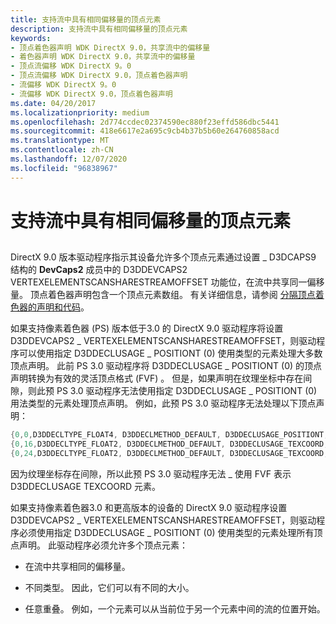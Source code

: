 ```yaml
---
title: 支持流中具有相同偏移量的顶点元素
description: 支持流中具有相同偏移量的顶点元素
keywords:
- 顶点着色器声明 WDK DirectX 9.0，共享流中的偏移量
- 着色器声明 WDK DirectX 9.0，共享流中的偏移量
- 顶点流偏移 WDK DirectX 9。0
- 顶点流偏移 WDK DirectX 9.0，顶点着色器声明
- 流偏移 WDK DirectX 9。0
- 流偏移 WDK DirectX 9.0，顶点着色器声明
ms.date: 04/20/2017
ms.localizationpriority: medium
ms.openlocfilehash: 2d774ccdec02374590ec880f23effd586dbc5441
ms.sourcegitcommit: 418e6617e2a695c9cb4b37b5b60e264760858acd
ms.translationtype: MT
ms.contentlocale: zh-CN
ms.lasthandoff: 12/07/2020
ms.locfileid: "96838967"
---
```

# <a name="supporting-vertex-elements-sharing-offset-in-a-stream"></a>支持流中具有相同偏移量的顶点元素


## <span id="ddk_supporting_vertex_elements_sharing_offset_in_a_stream_gg"></span><span id="DDK_SUPPORTING_VERTEX_ELEMENTS_SHARING_OFFSET_IN_A_STREAM_GG"></span>


DirectX 9.0 版本驱动程序指示其设备允许多个顶点元素通过设置 \_ D3DCAPS9 结构的 **DevCaps2** 成员中的 D3DDEVCAPS2 VERTEXELEMENTSCANSHARESTREAMOFFSET 功能位，在流中共享同一偏移量。 顶点着色器声明包含一个顶点元素数组。 有关详细信息，请参阅 [分隔顶点着色器的声明和代码](separating-declarations-and-code-for-vertex-shaders.md)。

如果支持像素着色器 (PS) 版本低于3.0 的 DirectX 9.0 驱动程序将设置 D3DDEVCAPS2 \_ VERTEXELEMENTSCANSHARESTREAMOFFSET，则驱动程序可以使用指定 D3DDECLUSAGE \_ POSITIONT (0) 使用类型的元素处理大多数顶点声明。 此前 PS 3.0 驱动程序将 D3DDECLUSAGE \_ POSITIONT (0) 的顶点声明转换为有效的灵活顶点格式 (FVF) 。 但是，如果声明在纹理坐标中存在间隙，则此预 PS 3.0 驱动程序无法使用指定 D3DDECLUSAGE \_ POSITIONT (0) 用法类型的元素处理顶点声明。 例如，此预 PS 3.0 驱动程序无法处理以下顶点声明：

```cpp
{0,0,D3DDECLTYPE_FLOAT4, D3DDECLMETHOD_DEFAULT, D3DDECLUSAGE_POSITIONT, 0}
{0,16,D3DDECLTYPE_FLOAT2, D3DDECLMETHOD_DEFAULT, D3DDECLUSAGE_TEXCOORD, 0}
{0,24,D3DDECLTYPE_FLOAT2, D3DDECLMETHOD_DEFAULT, D3DDECLUSAGE_TEXCOORD, 5}
```

因为纹理坐标存在间隙，所以此预 PS 3.0 驱动程序无法 \_ 使用 FVF 表示 D3DDECLUSAGE TEXCOORD 元素。

如果支持像素着色器3.0 和更高版本的设备的 DirectX 9.0 驱动程序设置 D3DDEVCAPS2 \_ VERTEXELEMENTSCANSHARESTREAMOFFSET，则驱动程序必须使用指定 D3DDECLUSAGE \_ POSITIONT (0) 使用类型的元素处理所有顶点声明。 此驱动程序必须允许多个顶点元素：

-   在流中共享相同的偏移量。

-   不同类型。 因此，它们可以有不同的大小。

-   任意重叠。 例如，一个元素可以从当前位于另一个元素中间的流的位置开始。

 

 





